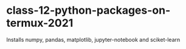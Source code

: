 # class-12-python-packages-on-termux-2021
Installs numpy, pandas, matplotlib, jupyter-notebook and sciket-learn 
